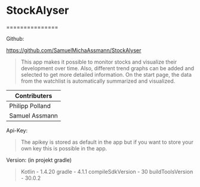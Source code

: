 # StockAlyser
===============

Github:

https://github.com/SamuelMichaAssmann/StockAlyser

>This app makes it possible to monitor stocks and visualize their development over time.
>Also, different trend graphs can be added and selected to get more detailed information. 
>On the start page, the data from the watchlist is automatically summarized and visualized.

| Contributers    |
|-----------------|
| Philipp Polland |
| Samuel Assmann  |


Api-Key:

> The apikey is stored as default in the app but if you want to store your own key this is possible in the app.

Version: (in projekt gradle)

> Kotlin - 1.4.20
> gradle - 4.1.1
> compileSdkVersion - 30
> buildToolsVersion - 30.0.2

